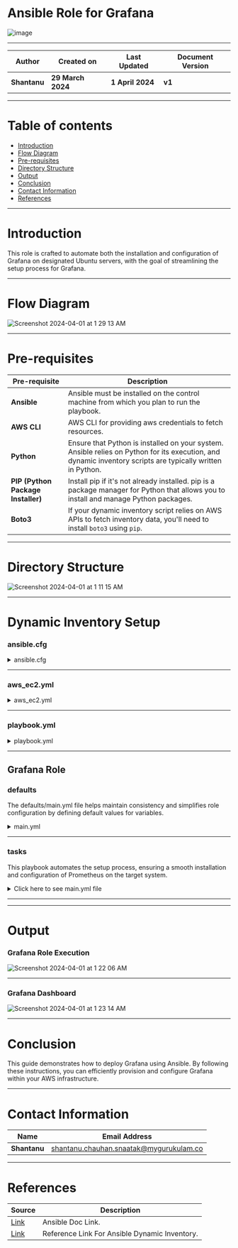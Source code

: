 #  Ansible Role for Grafana

![image](https://github.com/CodeOps-Hub/Ansible/assets/156056364/b5a41ec2-406f-4999-a25e-a365fbfa959f)

***

| **Author** | **Created on** | **Last Updated** | **Document Version** |
| ---------- | -------------- | ---------------- | -------------------- |
| **Shantanu** | **29 March 2024** | **1 April 2024** | **v1** |

***
# Table of contents
* [Introduction](#Introduction)
* [Flow Diagram](#Flow-Diagram)
* [Pre-requisites](#Pre-requisites)
* [Directory Structure](#Directory-Structure)
* [Output](#Output)
* [Conclusion](#Conclusion)
* [Contact Information](#Contact-Information)
* [References](#References)

***

# Introduction

This role is crafted to automate both the installation and configuration of Grafana on designated Ubuntu servers, with the goal of streamlining the setup process for Grafana.
***

# Flow Diagram

![Screenshot 2024-04-01 at 1 29 13 AM](https://github.com/CodeOps-Hub/Ansible/assets/156056364/d96cecf0-a5a6-4c64-b4bd-cd766edf58bf)

***

# Pre-requisites

| **Pre-requisite** | **Description** |
| ----------------- | --------------- |
| **Ansible**       | Ansible must be installed on the control machine from which you plan to run the playbook. |
| **AWS CLI**       | AWS CLI for providing aws credentials to fetch resources. |
| **Python**        | Ensure that Python is installed on your system. Ansible relies on Python for its execution, and dynamic inventory scripts are typically written in Python. |
| **PIP (Python Package Installer)** | Install pip if it's not already installed. pip is a package manager for Python that allows you to install and manage Python packages. |
| **Boto3**   |  If your dynamic inventory script relies on AWS APIs to fetch inventory data, you'll need to install `boto3` using `pip`. |

***

# Directory Structure

![Screenshot 2024-04-01 at 1 11 15 AM](https://github.com/CodeOps-Hub/Ansible/assets/156056364/170b5332-9aca-4950-aa1a-7e19ae53727e)
***

# Dynamic Inventory Setup

### ansible.cfg

<details>
<summary> ansible.cfg </summary>
<br>
  
```shell
[defaults]
roles_path=grafana
retry_files_enabled=no
inventory=aws_ec2.yml
host_key_checking = False
remote_user = ubuntu
private_key_file = new.pem
[inventory]
enable_plugins = aws_ec2

```
</details>

***

### aws_ec2.yml

<details>
<summary> aws_ec2.yml </summary>
<br>
  
```shell
---
plugin: aws_ec2
regions:
  - ap-southeast-1
hostnames:
  - ip-address
filters:
  tag:Name:
    - grafana-server

```
</details>

***

### playbook.yml

<details>
<summary> playbook.yml </summary>
<br>
  
```shell
---
- hosts: aws_ec2
  become: yes
  gather_facts: yes
  roles:
    - grafana

```
</details>

***

## Grafana Role

### defaults

The defaults/main.yml file helps maintain consistency and simplifies role configuration by defining default values for variables. 

<details>
<summary> main.yml </summary>
<br>
  
```shell
---
# defaults file for roles/grafana
grafana_admin_password: "abc1234"

```
</details>

***

### tasks

This playbook automates the setup process, ensuring a smooth installation and configuration of Prometheus on the target system.

<details>
<summary> Click here to see main.yml file</summary>
<br>
  
```shell
---
# tasks file for roles/grafana
- name: install gpg
  apt:
    name: gnupg,software-properties-common
    state: present
    update_cache: yes
    cache_valid_time: 3600
- name: add gpg hey
  apt_key:
    url: "https://packages.grafana.com/gpg.key"
    validate_certs: no
- name: add repository
  apt_repository:
    repo: "deb https://packages.grafana.com/oss/deb stable main"             
    state: present
    validate_certs: no
- name: install grafana
  apt:
    name: grafana
    state: latest
    update_cache: yes
    cache_valid_time: 3600
- name: start service grafana-server
  systemd:
    name: grafana-server
    state: started
    enabled: yes
- name: wait for service up
  uri:
    url: "http://127.0.0.1:3000"
    status_code: 200
  register: __result
  until: __result.status == 200
  retries: 120
  delay: 1
- name: change admin password for grafana gui
  shell : "grafana-cli admin reset-admin-password {{ grafana_admin_password }}"
  register: __command_admin
  changed_when: __command_admin.rc !=0

```
</details>

***


***

# Output

### Grafana Role Execution
![Screenshot 2024-04-01 at 1 22 06 AM](https://github.com/CodeOps-Hub/Ansible/assets/156056364/b6b77bf5-6940-40d0-b447-ef776e7e6634)

***

### Grafana Dashboard 
![Screenshot 2024-04-01 at 1 23 14 AM](https://github.com/CodeOps-Hub/Ansible/assets/156056364/36f6f1c6-dacf-49cc-9b9b-b4de656ebcf1)

***

# Conclusion

This guide demonstrates how to deploy Grafana using Ansible. By following these instructions, you can efficiently provision and configure Grafana within your AWS infrastructure.

***

# Contact Information

| **Name** | **Email Address** |
| -------- | ----------------- |
| **Shantanu** | shantanu.chauhan.snaatak@mygurukulam.co |

***

# References

| **Source** | **Description** |
| ---------- | --------------- |
| [Link](https://docs.ansible.com/ansible/latest/index.html) | Ansible Doc Link. |
| [Link](https://www.youtube.com/watch?v=junPdh2yvbU&t=454s) | Reference Link For Ansible Dynamic Inventory. |
